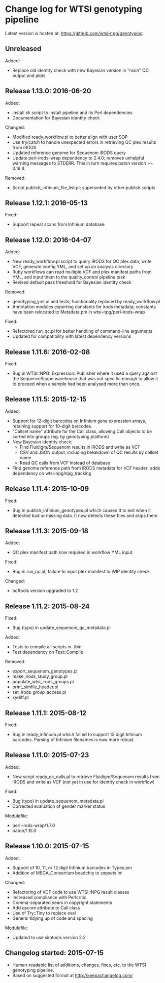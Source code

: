 
Change log for WTSI genotyping pipeline
=======================================

Latest version is hosted at: https://github.com/wtsi-npg/genotyping

Unreleased
----------

Added:
- Replace old identity check with new Bayesian version in "main" QC output
and plots


Release 1.13.0: 2016-06-20
--------------------------

Added:
- install.sh script to install pipeline and its Perl dependencies
- Documentation for Bayesian identity check

Changed:
- Modified ready_workflow.pl to better align with user SOP
- Use try/catch to handle unexpected errors in retrieving QC plex results
from iRODS
- Updated reference genome for Sequenom iRODS query
- Update perl-irods-wrap dependency to 2.4.0; removes unhelpful warning
messages to STDERR. This in turn requires baton version >= 0.16.4.

Removed:
- Script publish_infinium_file_list.pl; superseded by other publish scripts


Release 1.12.1: 2016-05-13
--------------------------

Fixed:
- Support repeat scans from Infinium database


Release 1.12.0: 2016-04-07
--------------------------

Added:
- New ready_workflow.pl script to query iRODS for QC plex data, write VCF,
generate config YML, and set up an analysis directory
- Ruby workflows can read multiple VCF and plex manifest paths from
YML, and input them to the quality_control pipeline task
- Revised default pass threshold for Bayesian identity check

Removed:
- genotyping_yml.pl and tests; functionality replaced by ready_workflow.pl
- Annotation modules exporting constants for irods metadata; constants have
been relocated to Metadata.pm in wtsi-npg/perl-irods-wrap

Fixed:
- Refactored run_qc.pl for better handling of command-line arguments
- Updated for compatibility with latest dependency versions


Release 1.11.6: 2016-02-08
--------------------------

Fixed:
- Bug in WTSI::NPG::Expression::Publisher where it used a query against
the SequenceScape warehouse that was not specific enough to allow it
to proceed when a sample had been analysed more than once.


Release 1.11.5: 2015-12-15
--------------------------

Added:
- Support for 12-digit barcodes on Infinium gene expression arrays,
  retaining support for 10-digit barcodes.
- "Callset name" attribute for the Call class, allowing Call objects to
  be sorted into groups (eg. by genotyping platform)
- New Bayesian identity check:
  - Find Fluidigm/Sequenom results in iRODS and write as VCF
  - CSV and JSON output, including breakdown of QC results by callset name
  - Read QC calls from VCF instead of database
- Find genome reference path from iRODS metadata for VCF header; adds
  dependency on wtsi-npg/npg_tracking


Release 1.11.4: 2015-10-09
--------------------------

Fixed:
- Bug in publish_infinium_genotypes.pl which caused it to exit when it
  detected bad or missing data. It now detects these files and skips them.


Release 1.11.3: 2015-09-18
--------------------------

Added:
- QC plex manifest path now required in workflow YML input.

Fixed:
- Bug in run_qc.pl; failure to input plex manifest to WIP identity check.

Changed:
- bcftools version upgraded to 1.2


Release 1.11.2: 2015-08-24
--------------------------

Fixed:
- Bug (typo) in update_sequenom_qc_metadata.pl

Added:
- Tests to compile all scripts in ./bin
- Test dependency on Test::Compile

Removed:
- export_sequenom_genotypes.pl
- make_irods_study_group.pl
- populate_wtsi_irods_groups.pl
- print_simfile_header.pl
- set_irods_group_access.pl
- xydiff.pl


Release 1.11.1: 2015-08-12
--------------------------

Fixed:
- Bug in ready_infinium.pl which failed to support 12 digit Infinium
barcodes. Parsing of Infinium filenames is now more robust.


Release 1.11.0: 2015-07-23
--------------------------

Added:
- New script ready_qc_calls.pl to retrieve Fluidigm/Sequenom results
from iRODS and write as VCF (not yet in use for identity check in workflow)

Fixed:
- Bug (typo) in update_sequenom_metadata.pl
- Corrected evaluation of gender marker status

Modulefile:
- perl-irods-wrap/1.7.0
- baton/1.15.0


Release 1.10.0: 2015-07-15
--------------------------

Added:
- Support of 10, 11, or 12 digit Infinium barcodes in Types.pm
- Addition of MEGA_Consortium beadchip to snpsets.ini

Changed:
- Refactoring of VCF code to use WTSI::NPG result classes
- Increased compliance with Perlcritic
- Comma-separated years in copyright statements
- Add qscore attribute to Call class
- Use of Try::Tiny to replace eval
- General tidying up of code and spacing

Modulefile:
- Updated to use simtools version 2.2


Changelog started: 2015-07-15
-----------------------------

- Human-readable list of additions, changes, fixes, etc. to the WTSI
genotyping pipeline.
- Based on suggested format at http://keepachangelog.com/
